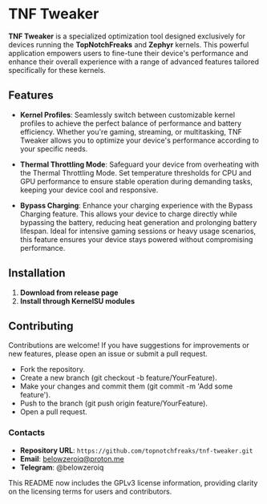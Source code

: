 # TNF Tweaker

**TNF Tweaker** is a specialized optimization tool designed exclusively for devices running the **TopNotchFreaks** and **Zephyr** kernels. This powerful application empowers users to fine-tune their device's performance and enhance their overall experience with a range of advanced features tailored specifically for these kernels.

## Features

- **Kernel Profiles**: Seamlessly switch between customizable kernel profiles to achieve the perfect balance of performance and battery efficiency. Whether you're gaming, streaming, or multitasking, TNF Tweaker allows you to optimize your device's performance according to your specific needs.

- **Thermal Throttling Mode**: Safeguard your device from overheating with the Thermal Throttling Mode. Set temperature thresholds for CPU and GPU performance to ensure stable operation during demanding tasks, keeping your device cool and responsive.

- **Bypass Charging**: Enhance your charging experience with the Bypass Charging feature. This allows your device to charge directly while bypassing the battery, reducing heat generation and prolonging battery lifespan. Ideal for intensive gaming sessions or heavy usage scenarios, this feature ensures your device stays powered without compromising performance.

## Installation

1. **Download from release page**
2. **Install through KernelSU modules**

## Contributing

Contributions are welcome! If you have suggestions for improvements or new features, please open an issue or submit a pull request.

- Fork the repository.
- Create a new branch (git checkout -b feature/YourFeature).
- Make your changes and commit them (git commit -m 'Add some feature').
- Push to the branch (git push origin feature/YourFeature).
- Open a pull request.

### Contacts

- **Repository URL**: `https://github.com/topnotchfreaks/tnf-tweaker.git`
- **Email**: belowzeroiq@proton.me
- **Telegram**: @belowzeroiq

This README now includes the GPLv3 license information, providing clarity on the licensing terms for users and contributors.
